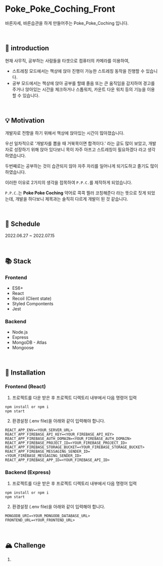 # Poke_Poke_Coching_Front

바른자세, 바른습관을 하게 만들어주는 Poke_Poke_Coching 입니다.

<br/>

## 📝 introduction

현재 사무직, 공부하는 사람들을 타겟으로 컴퓨터의 카메라를 이용하여,

- 스트레칭 모드에서는 책상에 앉아 진행이 가능한 스트레칭 동작을 진행할 수 있습니다.
- 공부 모드에서는 책상에 앉아 공부를 할떄 졸음 또는 큰 움직임을 감지하여 경고를 주거나 앉아있는 시간을 체크하거나 스톱워치, 카운트 다운 워치 등의 기능을 이용할 수 있습니다.

<br/>

## 💡 Motivation

개발자로 전향을 하기 위해서 책상에 앉아있는 시간이 많아졌습니다.

우선 일차적으로 '개발자를 뽑을 때 거북목이면 합격이다.' 라는 글도 많이 보았고, 개발자로 성장하기 위해 앉아 있다보니 목이 자주 아프고 스트레칭이 필요하겠다 라고 생각하였습니다.

두번째로는 공부하는 것이 습관되지 않아 자주 자리를 일어나게 되기도하고 졸기도 많이 하였습니다.

이러한 이유로 2가지의 생각을 접목하여 `P.P.C.`를 제작하게 되었습니다.

`P.P.C.`는 **Poke Poke Coching** 약어로 콕콕 찔러 코칭해준다 라는 뜻으로 짓게 되었는데, 개발을 하다보니 제목과는 솔직히 다르게 개발이 된 것 같습니다.

<br/>

## 📅 Schedule

2022.06.27 ~ 2022.07.15

<br/>

## 📚 Stack

### Frontend

- ES6+
- React
- Recoil (Client state)
- Styled Compontents
- Jest

### Backend

- Node.js
- Express
- MongoDB - Atlas
- Mongoose

<br/>

## 📁 Installation

### Frontend (React)

1. 프로젝트를 다운 받은 후 프로젝트 디렉토리 내부에서 다음 명령어 입력

```
npm install or npm i
npm start
```

2. 환경설정 (.env file)을 아래와 같이 입력해야 합니다.

```
REACT_APP_ENV=<YOUR_SERVER_URL>
REACT_APP_FIREBASE_API_KEY=<YOUR_FIREBASE_API_KEY>
REACT_APP_FIREBASE_AUTH_DOMAIN=<YOUR_FIREBASE_AUTH_DOMAIN>
REACT_APP_FIREBASE_PROJECT_ID=<YOUR_FIREBASE_PROJECT_ID>
REACT_APP_FIREBASE_STORAGE_BUCKET=<YOUR_FIREBASE_STORAGE_BUCKET>
REACT_APP_FIREBASE_MESSAGING_SENDER_ID=<YOUR_FIREBASE_MESSAGING_SENDER_ID>
REACT_APP_FIREBASE_APP_ID=<YOUR_FIREBASE_API_ID>
```

### Backend (Express)

1. 프로젝트를 다운 받은 후 프로젝트 디렉토리 내부에서 다음 명령어 입력

```
npm install or npm i
npm start
```

2. 환경설정 (.env file)을 아래와 같이 입력해야 합니다.

```
MONGODB_URI=<YOUR_MONGODB_DATABASE_URL>
FRONTEND_URL=<YOUR_FRONTEND_URL>
```

<br/>

## 🏔 Challenge

1.
